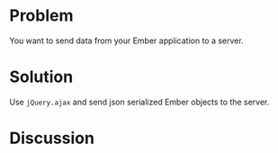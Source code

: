 # Problem
You want to send data from your Ember application to a server.

# Solution
Use `jQuery.ajax` and send json serialized Ember objects to the server.

# Discussion
